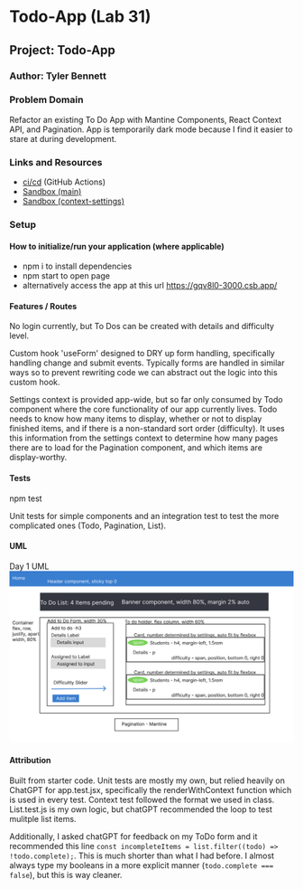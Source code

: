 # Todo-App (Lab 31)

## Project: Todo-App

### Author: Tyler Bennett

### Problem Domain  

Refactor an existing To Do App with Mantine Components, React Context API, and Pagination. App is temporarily dark mode because I find it easier to stare at during development.

### Links and Resources

- [ci/cd](https://github.com/tyler-bennett52/todo-app/actions) (GitHub Actions)
- [Sandbox (main)](https://gqv8l0-3000.csb.app/)
- [Sandbox (context-settings)](https://n6mny7-3000.csb.app/)

### Setup

#### How to initialize/run your application (where applicable)

- npm i to install dependencies
- npm start to open page
- alternatively access the app at this url <https://gqv8l0-3000.csb.app/>

#### Features / Routes

No login currently, but To Dos can be created with details and difficulty level.

Custom hook 'useForm' designed to DRY up form handling, specifically handling change and submit events. Typically forms are handled in similar ways so to prevent rewriting code we can abstract out the logic into this custom hook.

Settings context is provided app-wide, but so far only consumed by Todo component where the core functionality of our app currently lives. Todo needs to know how many items to display, whether or not to display finished items, and if there is a non-standard sort order (difficulty). It uses this information from the settings context to determine how many pages there are to load for the Pagination component, and which items are display-worthy.

#### Tests

npm test

Unit tests for simple components and an integration test to test the more complicated ones (Todo, Pagination, List).

#### UML

Day 1 UML
![Lab-30 UML](./public/Todo-UML.png)

#### Attribution

Built from starter code. Unit tests are mostly my own, but relied heavily on ChatGPT for app.test.jsx, specifically the renderWithContext function which is used in every test. Context test followed the format we used in class. List.test.js is my own logic, but chatGPT recommended the loop to test mulitple list items.

Additionally, I asked chatGPT for feedback on my ToDo form and it recommended this line `const incompleteItems = list.filter((todo) => !todo.complete);`. This is much shorter than what I had before. I almost always type my booleans in a more explicit manner (`todo.complete === false`), but this is way cleaner.
